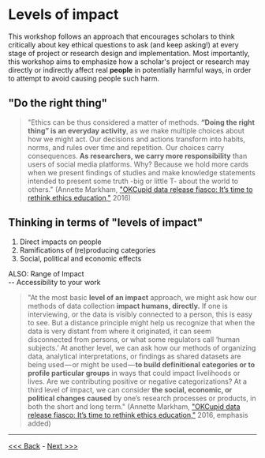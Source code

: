 # Levels of impact  

This workshop follows an approach that encourages scholars to think critically about key ethical questions to ask (and keep asking!) at every stage of project or research design and implementation.  Most importantly, this workshop aims to emphasize how a scholar's project or research may directly or indirectly affect real **people** in potentially harmful ways, in order to attempt to avoid causing people such harm. 

## "Do the right thing"  

> "Ethics can be thus considered a matter of methods. **“Doing the right thing” is an everyday activity**, as we make multiple choices about how we might act. Our decisions and actions transform into habits, norms, and rules over time and repetition. Our choices carry consequences. **As researchers, we carry more responsibility** than users of social media platforms. Why? Because we hold more cards when we present findings of studies and make knowledge statements intended to present some truth -big or little T- about the world to others." (Annette Markham, ["OKCupid data release fiasco: It’s time to rethink ethics education,"](http://annettemarkham.com/2016/05/okcupid-data-release-fiasco-its-time-to-rethink-ethics-education/) 2016)

## Thinking in terms of "levels of impact"

1. Direct impacts on people
2. Ramifications of (re)producing categories
3. Social, political and economic effects  

ALSO: Range of Impact  
-- Accessibility to your work  

> "At the most basic **level of an impact** approach, we might ask how our methods of data collection **impact humans, directly.** If one is interviewing, or the data is visibly connected to a person, this is easy to see. But a distance principle might help us recognize that when the data is very distant from where it originated, it can seem disconnected from persons, or what some regulators call ‘human subjects.’ At another level, we can ask how our methods of organizing data, analytical interpretations, or findings as shared datasets are being used — or might be used — **to build definitional categories or to profile particular groups** in ways that could impact livelihoods or lives. Are we contributing positive or negative categorizations? At a third level of impact, we can consider **the social, economic, or political changes caused** by one’s research processes or products, in both the short and long term." (Annette Markham, ["OKCupid data release fiasco: It’s time to rethink ethics education,"](http://annettemarkham.com/2016/05/okcupid-data-release-fiasco-its-time-to-rethink-ethics-education/) 2016, emphasis added)  

******

[<<< Back](sections/beyond.md) - [Next >>>](sections/level1.md)